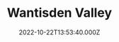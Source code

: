 ---
date: 2022-10-22T13:53:40.000Z
title: Wantisden Valley
latitude: 52.118023198168856
longitude: 1.4469784688436376
category: checkin
---
